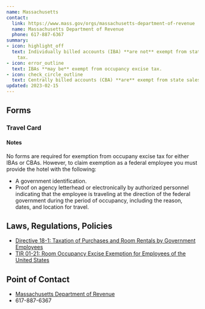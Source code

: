 ```yaml
---
name: Massachusetts
contact:
  link: https://www.mass.gov/orgs/massachusetts-department-of-revenue
  name: Massachusetts Department of Revenue
  phone: 617-887-6367
summary:
- icon: highlight_off
  text: Individually billed accounts (IBA) **are not** exempt from state sales
    tax.
- icon: error_outline
  text: IBAs **may be** exempt from occupancy excise tax.
- icon: check_circle_outline
  text: Centrally billed accounts (CBA) **are** exempt from state sales tax.
updated: 2023-02-15
---
```


## Forms

### Travel Card

#### Notes

No forms are required for exemption from occupany excise tax for either IBAs or CBAs. However, to claim exemption as a federal employee you must provide the hotel with the following:

* A government identification.
* Proof on agency letterhead or electronically by authorized personnel indicating that the employee is traveling at the direction of the federal government during the period of occupancy, including the reason, dates, and location for travel.

## Laws, Regulations, Policies

* [Directive 18-1: Taxation of Purchases and Room Rentals by Government Employees](https://www.mass.gov/directive/directive-18-1-taxation-of-purchases-and-room-rentals-by-government-employees)
* [TIR 01-21: Room Occupancy Excise Exemption for Employees of the United States](https://www.mass.gov/technical-information-release/tir-01-21-room-occupancy-excise-exemption-for-employees-of-the-united-states)

## Point of Contact
- [Massachusetts Department of Revenue](https://www.mass.gov/orgs/massachusetts-department-of-revenue)
- 617-887-6367
